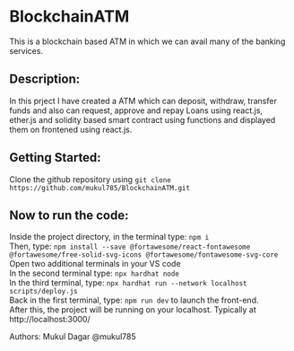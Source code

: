 # BlockchainATM
This is a blockchain based ATM in which we can avail many of the banking services.

## Description:
In this prject I have created a ATM which can deposit, withdraw, transfer funds and also can request, approve and repay Loans using react.js, ether.js and solidity based smart contract using functions and displayed them on frontened using react.js.

## Getting Started:
Clone the github repository using
`git clone https://github.com/mukul785/BlockchainATM.git`

## Now to run the code:
Inside the project directory, in the terminal type: `npm i`<br>
Then, type: `npm install --save @fortawesome/react-fontawesome @fortawesome/free-solid-svg-icons @fortawesome/fontawesome-svg-core`<br>
Open two additional terminals in your VS code<br>
In the second terminal type: `npx hardhat node`<br>
In the third terminal, type: `npx hardhat run --network localhost scripts/deploy.js`<br>
Back in the first terminal, type: `npm run dev` to launch the front-end.<br>
After this, the project will be running on your localhost. Typically at http://localhost:3000/<br>

Authors: Mukul Dagar @mukul785
